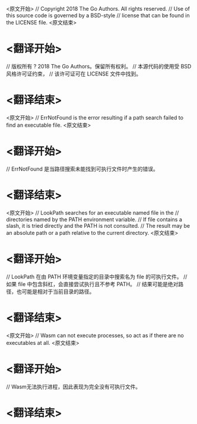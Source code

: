 
<原文开始>
// Copyright 2018 The Go Authors. All rights reserved.
// Use of this source code is governed by a BSD-style
// license that can be found in the LICENSE file.
<原文结束>

# <翻译开始>
// 版权所有 ? 2018 The Go Authors。保留所有权利。
// 本源代码的使用受 BSD 风格许可证约束，
// 该许可证可在 LICENSE 文件中找到。
# <翻译结束>


<原文开始>
// ErrNotFound is the error resulting if a path search failed to find an executable file.
<原文结束>

# <翻译开始>
// ErrNotFound 是当路径搜索未能找到可执行文件时产生的错误。
# <翻译结束>


<原文开始>
// LookPath searches for an executable named file in the
// directories named by the PATH environment variable.
// If file contains a slash, it is tried directly and the PATH is not consulted.
// The result may be an absolute path or a path relative to the current directory.
<原文结束>

# <翻译开始>
// LookPath 在由 PATH 环境变量指定的目录中搜索名为 file 的可执行文件。
// 如果 file 中包含斜杠，会直接尝试执行且不参考 PATH。
// 结果可能是绝对路径，也可能是相对于当前目录的路径。
# <翻译结束>


<原文开始>
// Wasm can not execute processes, so act as if there are no executables at all.
<原文结束>

# <翻译开始>
// Wasm无法执行进程，因此表现为完全没有可执行文件。
# <翻译结束>

